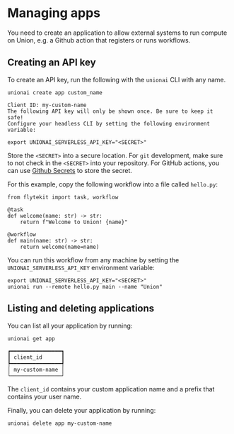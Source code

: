 # Managing apps

You need to create an application to allow external systems to run compute
on Union, e.g. a Github action that registers or runs workflows.

## Creating an API key

To create an API key, run the following with the `unionai` CLI with any name.

```{code-block} shell
unionai create app custom_name

Client ID: my-custom-name
The following API key will only be shown once. Be sure to keep it safe!
Configure your headless CLI by setting the following environment variable:

export UNIONAI_SERVERLESS_API_KEY="<SECRET>"
```

Store the `<SECRET>` into a secure location. For `git` development, make sure to not check
in the `<SECRET>` into your repository. For GitHub actions, you can use
[Github Secrets](https://docs.github.com/en/actions/security-guides/using-secrets-in-github-actions)
to store the secret.

For this example, copy the following workflow into a file called `hello.py`:

```{code-block} python
from flytekit import task, workflow

@task
def welcome(name: str) -> str:
    return f"Welcome to Union! {name}"

@workflow
def main(name: str) -> str:
    return welcome(name=name)
```

You can run this workflow from any machine by setting the `UNIONAI_SERVERLESS_API_KEY`
environment variable:

```{code-block} shell
export UNIONAI_SERVERLESS_API_KEY="<SECRET>"
unionai run --remote hello.py main --name "Union"
```

## Listing and deleting applications

You can list all your application by running:

```{code-block} shell
unionai get app
```

```{code-block} shell
┏━━━━━━━━━━━━━━━━┓
┃ client_id      ┃
┡━━━━━━━━━━━━━━━━┩
│ my-custom-name │
└────────────────┘
```

The `client_id` contains your custom application name and a prefix that contains your
user name.

Finally, you can delete your application by running:

```{code-block} shell
unionai delete app my-custom-name
```
